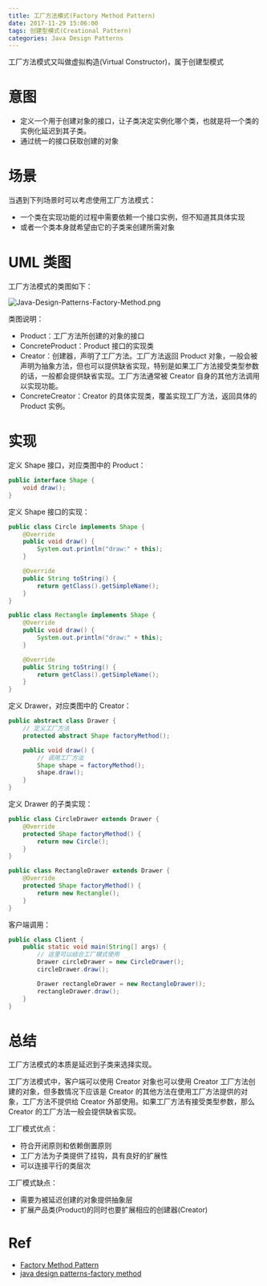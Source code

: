 ```yaml
---
title: 工厂方法模式(Factory Method Pattern)
date: 2017-11-29 15:06:00
tags: 创建型模式(Creational Pattern) 
categories: Java Design Patterns
---
```


工厂方法模式又叫做虚拟构造(Virtual Constructor)，属于创建型模式

<!-- more -->

# 意图

* 定义一个用于创建对象的接口，让子类决定实例化哪个类，也就是将一个类的实例化延迟到其子类。
* 通过统一的接口获取创建的对象

# 场景

当遇到下列场景时可以考虑使用工厂方法模式：

* 一个类在实现功能的过程中需要依赖一个接口实例，但不知道其具体实现
* 或者一个类本身就希望由它的子类来创建所需对象

# UML 类图

工厂方法模式的类图如下：

![Java-Design-Patterns-Factory-Method.png](http://otg3f8t90.bkt.clouddn.com/2017/12/6/Java-Design-Patterns-Factory-Method.png)

类图说明：

* Product：工厂方法所创建的对象的接口
* ConcreteProduct：Product 接口的实现类
* Creator：创建器，声明了工厂方法。工厂方法返回 Product 对象，一般会被声明为抽象方法，但也可以提供缺省实现，特别是如果工厂方法接受类型参数的话，一般都会提供缺省实现。工厂方法通常被 Creator 自身的其他方法调用以实现功能。
* ConcreteCreator：Creator 的具体实现类，覆盖实现工厂方法，返回具体的 Product 实例。

# 实现

定义 Shape 接口，对应类图中的 Product：

```java
public interface Shape {
    void draw();
}
```

定义 Shape 接口的实现：

```java
public class Circle implements Shape {
    @Override
    public void draw() {
        System.out.println("draw:" + this);
    }

    @Override
    public String toString() {
        return getClass().getSimpleName();
    }
}
```

```java
public class Rectangle implements Shape {
    @Override
    public void draw() {
        System.out.println("draw:" + this);
    }

    @Override
    public String toString() {
        return getClass().getSimpleName();
    }
}
```

定义 Drawer，对应类图中的 Creator：

```java
public abstract class Drawer {
    // 定义工厂方法
    protected abstract Shape factoryMethod();

    public void draw() {
        // 调用工厂方法
        Shape shape = factoryMethod();
        shape.draw();
    }
}
```

定义 Drawer 的子类实现：

```java
public class CircleDrawer extends Drawer {
    @Override
    protected Shape factoryMethod() {
        return new Circle();
    }
}
```

```java
public class RectangleDrawer extends Drawer {
    @Override
    protected Shape factoryMethod() {
        return new Rectangle();
    }
}
```

客户端调用：

```java
public class Client {
    public static void main(String[] args) {
        // 这里可以结合工厂模式使用
        Drawer circleDrawer = new CircleDrawer();
        circleDrawer.draw();

        Drawer rectangleDrawer = new RectangleDrawer();
        rectangleDrawer.draw();
    }
}
```

# 总结

工厂方法模式的本质是延迟到子类来选择实现。

工厂方法模式中，客户端可以使用 Creator 对象也可以使用 Creator 工厂方法创建的对象，但多数情况下应该是 Creator 的其他方法在使用工厂方法提供的对象，工厂方法不提供给 Creator 外部使用。如果工厂方法有接受类型参数，那么 Creator 的工厂方法一般会提供缺省实现。

工厂模式优点：

* 符合开闭原则和依赖倒置原则
* 工厂方法为子类提供了挂钩，具有良好的扩展性
* 可以连接平行的类层次

工厂模式缺点：

* 需要为被延迟创建的对象提供抽象层
* 扩展产品类(Product)的同时也要扩展相应的创建器(Creator)

# Ref

* [Factory Method Pattern](http://www.oodesign.com/factory-method-pattern.html)
* [java design patterns-factory method](https://github.com/iluwatar/java-design-patterns/blob/master/factory-method/README.md)